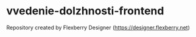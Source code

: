 # vvedenie-dolzhnosti-frontend
Repository created by Flexberry Designer (https://designer.flexberry.net)

